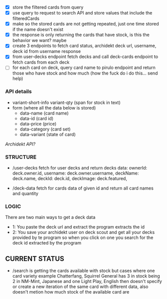 - [x] store the filtered cards from query
- [x] use query to request to search API and store values that include the filteredCards
- [x] make so the stored cards are not getting repeated, just one time stored if the name doesn't exist
- [x] the response is only returning the cards that have stock, is this the behavior we want? maybe
- [x] create 3 endpoints to fetch card status, archidekt deck url, username, deck id from username response
- [x] from user-decks endpoint fetch decks and call deck-cards endpoint to fetch cards from each deck
- [ ] for each card on deck, query card name to pirulo endpoint and return those who have stock and how much (how the fuck do i do this... send help)

### API details

- variant-short-info variant-qty (span for stock in text)
- form (where all the data below is stored)
  - data-name (card name)
  - data-id (card id)
  - data-price (price)
  - data-category (card set)
  - data-variant (state of card)

_Archidekt API?_

### STRUCTURE

- /user-decks
  fetch for user decks and return decks data:
  ownerId: deck.owner.id,
  username: deck.owner.username,
  deckName: deck.name,
  deckId: deck.id,
  deckImage: deck.featured,

- /deck-data
  fetch for cards data of given id and return all card names and quantity

### LOGIC

There are two main ways to get a deck data

- 1: You paste the deck url and extract the program extracts the id
- 2: You save your archidekt user on deck scout and get all your decks provided by te program so when you click on one you search for the deck id extracted by the program

## CURRENT STATUS

- /search is getting the cards available with stock but cases where one card variety example Chatterfang, Squirrel General has 3 in stock being 2 in NM-Mint, Japanese and one Light Play, English then doesn't specify or create a new iteration of the same card with different data, also doesn't metion how much stock of the available card are
